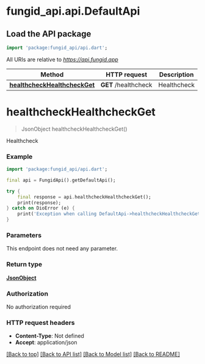 # fungid_api.api.DefaultApi

## Load the API package
```dart
import 'package:fungid_api/api.dart';
```

All URIs are relative to *https://api.fungid.app*

Method | HTTP request | Description
------------- | ------------- | -------------
[**healthcheckHealthcheckGet**](DefaultApi.md#healthcheckhealthcheckget) | **GET** /healthcheck | Healthcheck


# **healthcheckHealthcheckGet**
> JsonObject healthcheckHealthcheckGet()

Healthcheck

### Example
```dart
import 'package:fungid_api/api.dart';

final api = FungidApi().getDefaultApi();

try {
    final response = api.healthcheckHealthcheckGet();
    print(response);
} catch on DioError (e) {
    print('Exception when calling DefaultApi->healthcheckHealthcheckGet: $e\n');
}
```

### Parameters
This endpoint does not need any parameter.

### Return type

[**JsonObject**](JsonObject.md)

### Authorization

No authorization required

### HTTP request headers

 - **Content-Type**: Not defined
 - **Accept**: application/json

[[Back to top]](#) [[Back to API list]](../README.md#documentation-for-api-endpoints) [[Back to Model list]](../README.md#documentation-for-models) [[Back to README]](../README.md)

